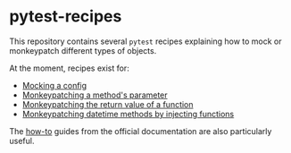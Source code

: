 # pytest-recipes

This repository contains several `pytest` recipes explaining how to mock or monkeypatch different types of objects.

At the moment, recipes exist for:
  - [Mocking a config](/mock-config/)
  - [Monkeypatching a method's parameter](/monkeypatch-method-parameter/)
  - [Monkeypatching the return value of a function](/monkeypatch-return-value/)
  - [Monkeypatching datetime methods by injecting functions](/monkeypatch-datetime/)

The [how-to](https://docs.pytest.org/en/latest/how-to/index.html) guides from the official documentation are also particularly useful.
